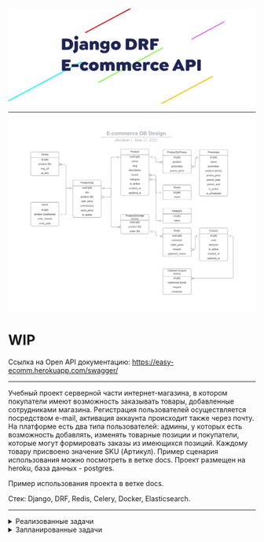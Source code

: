 ![drf_e_commerce](/img/drf_e.jpg)
___

![db_design](/img/db_design.jpeg)

# WIP

Ссылка на Open API документацию: https://easy-ecomm.herokuapp.com/swagger/

___
Учебный проект серверной части интернет-магазина, в котором покупатели имеют возможность заказывать товары, добавленные сотрудниками магазина. Регистрация пользователей осуществляется посредством e-mail, активация аккаунта происходит также через почту. <br>
На платформе есть два типа пользователей: админы, у которых есть возможность добавлять, изменять товарные позиции и покупатели, которые могут формировать заказы из имеющихся позиций. Каждому товару присвоено значение SKU (Артикул). Пример сценария использования можно посмотреть в ветке docs. Проект размещен на heroku, база данных - postgres.

Пример использования проекта в ветке docs.

Стек: Django, DRF, Redis, Celery, Docker, Elasticsearch.
___
<details>
<summary>Реализованные задачи</summary>
    &check; готов костяк базы данных: Order, Product, ProductUnit, M2M model tables<br>
    &check; имплементирована расширенная модель пользователей<br>
    &check; сериализаторы и вьюсеты для модели товаров и заказа<br>
    &check; возможность создания заказа покупателем<br>
    &check; настройка Docker-compose<br>
    &check; jwt-аутентификация; активация аккаунта с помощью токена через e-mail.<br>
    &check; разграничение прав пользователей на доступ к информации<br>
    &check; реализация логики остатков товара, невозможно создать заказ если количество позиций в заказе выше остатков на складе<br>
    &check; реализация промо-акций на определенные типы товара; применение купона к заказу, купон можно активировать только один раз<br>
    &check; деплой на heroku<br>
    &check; наполнение базы данных тестовыми данными.<br>

</details>

<details>
<summary>Запланированные задачи</summary>
    - Создание профиля для user с адресом, деталями оплаты.<br>
    - реализация процесса оплаты <br>
    - celery <br>
    - Elasticsearch<br>
    - статистика продаж<br>
    - написание юнит-тестов, создание фикстур<br>
    - рефакторинг<br>
</details>
